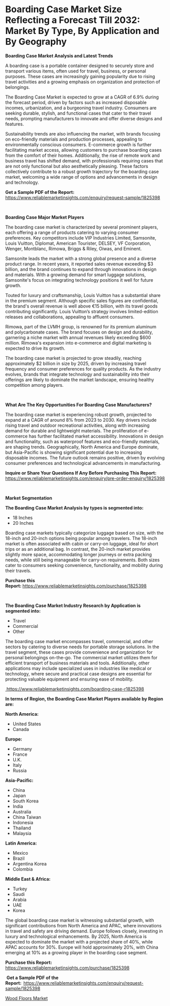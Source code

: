 <p><h1>Boarding Case Market Size Reflecting a Forecast Till 2032: Market By Type, By Application and By Geography</h1></p><p><strong>Boarding Case Market Analysis and Latest Trends</strong></p>
<p><p>A boarding case is a portable container designed to securely store and transport various items, often used for travel, business, or personal purposes. These cases are increasingly gaining popularity due to rising travel activities and a growing emphasis on organization and protection of belongings.</p><p>The Boarding Case Market is expected to grow at a CAGR of 6.9% during the forecast period, driven by factors such as increased disposable incomes, urbanization, and a burgeoning travel industry. Consumers are seeking durable, stylish, and functional cases that cater to their travel needs, prompting manufacturers to innovate and offer diverse designs and features. </p><p>Sustainability trends are also influencing the market, with brands focusing on eco-friendly materials and production processes, appealing to environmentally conscious consumers. E-commerce growth is further facilitating market access, allowing customers to purchase boarding cases from the comfort of their homes. Additionally, the rise of remote work and business travel has shifted demand, with professionals requiring cases that are not only functional but also aesthetically pleasing. These factors collectively contribute to a robust growth trajectory for the boarding case market, welcoming a wide range of options and advancements in design and technology.</p></p>
<p><strong>Get a Sample PDF of the Report:&nbsp;</strong> <a href="https://www.reliablemarketinsights.com/enquiry/request-sample/1825398?utm_campaign=2261&utm_medium=2&utm_source=Github&utm_content=ia&utm_term=07022025&utm_id=boarding-case">https://www.reliablemarketinsights.com/enquiry/request-sample/1825398</a></p>
<p>&nbsp;</p>
<p><strong>Boarding Case Major Market Players</strong></p>
<p><p>The boarding case market is characterized by several prominent players, each offering a range of products catering to varying consumer preferences. Key competitors include VIP Industries Limited, Samsonite, Louis Vuitton, Diplomat, American Tourister, DELSEY, VF Corporation, Wenger, Montblanc, Rimowa, Briggs & Riley, Oiwas, and Eminent.</p><p>Samsonite leads the market with a strong global presence and a diverse product range. In recent years, it reported sales revenue exceeding $3 billion, and the brand continues to expand through innovations in design and materials. With a growing demand for smart luggage solutions, Samsonite's focus on integrating technology positions it well for future growth.</p><p>Touted for luxury and craftsmanship, Louis Vuitton has a substantial share in the premium segment. Although specific sales figures are confidential, the brand's overall revenue is well above €15 billion, with its travel goods contributing significantly. Louis Vuitton’s strategy involves limited-edition releases and collaborations, appealing to affluent consumers.</p><p>Rimowa, part of the LVMH group, is renowned for its premium aluminum and polycarbonate cases. The brand focuses on design and durability, garnering a niche market with annual revenues likely exceeding $600 million. Rimowa's expansion into e-commerce and digital marketing is expected to drive its growth.</p><p>The boarding case market is projected to grow steadily, reaching approximately $2 billion in size by 2025, driven by increasing travel frequency and consumer preferences for quality products. As the industry evolves, brands that integrate technology and sustainability into their offerings are likely to dominate the market landscape, ensuring healthy competition among players.</p></p>
<p>&nbsp;</p>
<p><strong>What Are The Key Opportunities For Boarding Case Manufacturers?</strong></p>
<p><p>The boarding case market is experiencing robust growth, projected to expand at a CAGR of around 8% from 2023 to 2030. Key drivers include rising travel and outdoor recreational activities, along with increasing demand for durable and lightweight materials. The proliferation of e-commerce has further facilitated market accessibility. Innovations in design and functionality, such as waterproof features and eco-friendly materials, are shaping trends. Geographically, North America and Europe dominate, but Asia-Pacific is showing significant potential due to increasing disposable incomes. The future outlook remains positive, driven by evolving consumer preferences and technological advancements in manufacturing.</p></p>
<p><strong>Inquire or Share Your Questions If Any Before Purchasing This Report:</strong> <a href="https://www.reliablemarketinsights.com/enquiry/pre-order-enquiry/1825398?utm_campaign=2261&utm_medium=2&utm_source=Github&utm_content=ia&utm_term=07022025&utm_id=boarding-case">https://www.reliablemarketinsights.com/enquiry/pre-order-enquiry/1825398</a></p>
<p>&nbsp;</p>
<p><strong>Market Segmentation</strong></p>
<p><strong>The Boarding Case Market Analysis by types is segmented into:</strong></p>
<p><ul><li>18 Inches</li><li>20 Inches</li></ul></p>
<p><p>Boarding case markets typically categorize luggage based on size, with the 18-inch and 20-inch options being popular among travelers. The 18-inch market is often associated with cabin or carry-on luggage, ideal for short trips or as an additional bag. In contrast, the 20-inch market provides slightly more space, accommodating longer journeys or extra packing needs, while still being manageable for carry-on requirements. Both sizes cater to consumers seeking convenience, functionality, and mobility during their travels.</p></p>
<p><strong>Purchase this Report:&nbsp;</strong><a href="https://www.reliablemarketinsights.com/purchase/1825398?utm_campaign=2261&utm_medium=2&utm_source=Github&utm_content=ia&utm_term=07022025&utm_id=boarding-case">https://www.reliablemarketinsights.com/purchase/1825398</a></p>
<p>&nbsp;</p>
<p><strong>The Boarding Case Market Industry Research by Application is segmented into:</strong></p>
<p><ul><li>Travel</li><li>Commercial</li><li>Other</li></ul></p>
<p><p>The boarding case market encompasses travel, commercial, and other sectors by catering to diverse needs for portable storage solutions. In the travel segment, these cases provide convenience and organization for personal belongings on-the-go. The commercial market utilizes them for efficient transport of business materials and tools. Additionally, other applications may include specialized uses in industries like medical or technology, where secure and practical case designs are essential for protecting valuable equipment and ensuring ease of mobility.</p></p>
<p><a href="https://www.reliablemarketinsights.com/boarding-case-r1825398?utm_campaign=2261&utm_medium=2&utm_source=Github&utm_content=ia&utm_term=07022025&utm_id=boarding-case">&nbsp;https://www.reliablemarketinsights.com/boarding-case-r1825398</a></p>
<p><strong>In terms of Region, the Boarding Case Market Players available by Region are:</strong></p>
<p>
    <p> <strong> North America: </strong>
        <ul>
            <li>United States</li>
            <li>Canada</li>
        </ul>
        </p> 
    <p> <strong> Europe: </strong>
        <ul>
            <li>Germany</li>
            <li>France</li>
            <li>U.K.</li>
            <li>Italy</li>
            <li>Russia</li>
        </ul>
        </p> 
    <p> <strong> Asia-Pacific: </strong>
        <ul>
            <li>China</li>
            <li>Japan</li>
            <li>South Korea</li>
            <li>India</li>
            <li>Australia</li>
            <li>China Taiwan</li>
            <li>Indonesia</li>
            <li>Thailand</li>
            <li>Malaysia</li>
        </ul>
        </p> 
    <p> <strong> Latin America: </strong>
        <ul>
            <li>Mexico</li>
            <li>Brazil</li>
            <li>Argentina Korea</li>
            <li>Colombia</li>
        </ul>
        </p> 
    <p> <strong> Middle East & Africa: </strong>
        <ul>
            <li>Turkey</li>
            <li>Saudi</li>
            <li>Arabia</li>
            <li>UAE</li>
            <li>Korea</li>
        </ul>
    </p>
    </p>
<p><p>The global boarding case market is witnessing substantial growth, with significant contributions from North America and APAC, where innovations in travel and safety are driving demand. Europe follows closely, investing in luxury and technological enhancements. By 2025, North America is expected to dominate the market with a projected share of 40%, while APAC accounts for 30%. Europe will hold approximately 20%, with China emerging at 10% as a growing player in the boarding case segment.</p></p>
<p><strong>Purchase this Report: </strong><a href="https://www.reliablemarketinsights.com/purchase/1825398?utm_campaign=2261&utm_medium=2&utm_source=Github&utm_content=ia&utm_term=07022025&utm_id=boarding-case">https://www.reliablemarketinsights.com/purchase/1825398</a></p>
<p>&nbsp;<strong>Get a Sample PDF of the Report:&nbsp;&nbsp;</strong><a href="https://www.reliablemarketinsights.com/enquiry/request-sample/1825398?utm_campaign=2261&utm_medium=2&utm_source=Github&utm_content=ia&utm_term=07022025&utm_id=boarding-case">https://www.reliablemarketinsights.com/enquiry/request-sample/1825398</a></p>
<p><strong></strong></p>
<p><p><a href="https://github.com/manesros8/Market-Research-Report-List-1/blob/main/wood-floors-market.md?utm_campaign=2261&utm_medium=2&utm_source=Github&utm_content=ia&utm_term=07022025&utm_id=boarding-case">Wood Floors Market</a></p></p>
